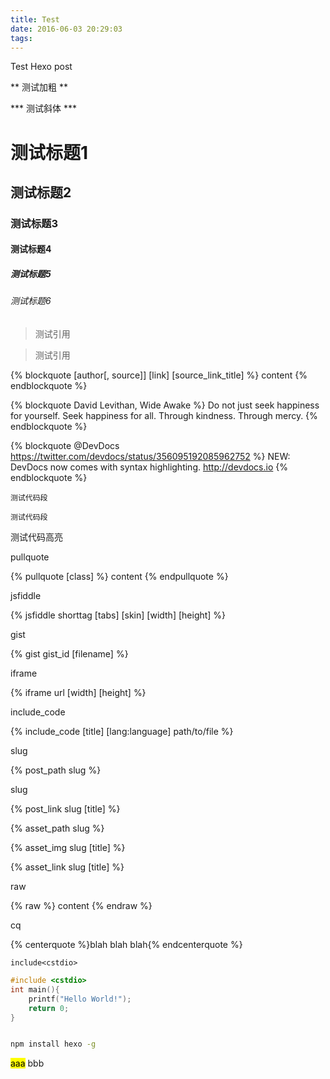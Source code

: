 ```yaml
---
title: Test
date: 2016-06-03 20:29:03
tags:
---
```


Test Hexo post

<!--more-->

** 测试加粗 ** 

*** 测试斜体 ***

# 测试标题1

## 测试标题2

### 测试标题3

#### 测试标题4

##### 测试标题5

###### 测试标题6

> 测试引用

> 测试引用

{% blockquote [author[, source]] [link] [source_link_title] %}
content
{% endblockquote %}

{% blockquote David Levithan, Wide Awake %}
Do not just seek happiness for yourself. Seek happiness for all. Through kindness. Through mercy.
{% endblockquote %}

{% blockquote @DevDocs https://twitter.com/devdocs/status/356095192085962752 %}
NEW: DevDocs now comes with syntax highlighting. http://devdocs.io
{% endblockquote %}


    测试代码段
    
    测试代码段
    
测试代码高亮

pullquote  


{% pullquote [class] %}
content
{% endpullquote %}

jsfiddle  


{% jsfiddle shorttag [tabs] [skin] [width] [height] %}

gist  

{% gist gist_id [filename] %}


iframe  


{% iframe url [width] [height] %}

include_code  

{% include_code [title] [lang:language] path/to/file %}

slug  

{% post_path slug %}

slug  

{% post_link slug [title] %}



{% asset_path slug %}


{% asset_img slug [title] %}


{% asset_link slug [title] %}


raw  

{% raw %}
content
{% endraw %}


cq  

{% centerquote %}blah blah blah{% endcenterquote %}



`include<cstdio> `

``` cpp Title http://www.oyohyee.com Link
#include <cstdio>
int main(){
    printf("Hello World!");
    return 0;
}
```

``` bash

npm install hexo -g

```

<mark>aaa</mark>
bbb
